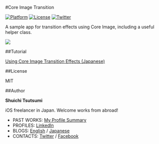 #Core Image Transition

[![Platform](http://img.shields.io/badge/platform-ios-green.svg?style=flat
)](https://developer.apple.com/iphone/index.action)
[![License](http://img.shields.io/badge/license-MIT-lightgrey.svg?style=flat
)](http://mit-license.org)
[![Twitter](https://img.shields.io/badge/twitter-@shu223-blue.svg?style=flat)](http://twitter.com/shu223)


A sample app for transition effects using Core Image, including a useful helper class. 

![](ResourcesForREADME/transitions.gif)

##Tutorial

[Using Core Image Transition Effects (Japanese)](http://d.hatena.ne.jp/shu223/20130311/1362962817)

##License

MIT

##Author

**Shuichi Tsutsumi**

iOS freelancer in Japan. Welcome works from abroad!

- PAST WORKS:  [My Profile Summary](https://medium.com/@shu223/my-profile-summary-f14bfc1e7099#.vdh0i7clr)
- PROFILES: [LinkedIn](https://www.linkedin.com/profile/view?id=214896557)
- BLOGS: [English](https://medium.com/@shu223/) / [Japanese](http://d.hatena.ne.jp/shu223/)
- CONTACTS: [Twitter](https://twitter.com/shu223) / [Facebook](https://www.facebook.com/shuichi.tsutsumi)

